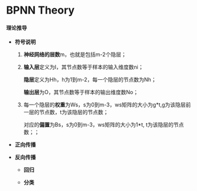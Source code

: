 # BPNN Theory
 
#### 理论推导

+ **符号说明**

    1. **神经网络的层数**m，也就是包括m-2个隐层；
    2. **输入层**定义为I，其节点数等于样本的输入维度数ni；
    
       **隐层**定义为Hh，h为1到m-2，每一个隐层的节点数为Nh；
       
       **输出层**为O，其节点数等于样本的输出维度数No；
       
    3. 每一个隐层的**权重**为Ws，s为0到m-3，ws矩阵的大小为g\*t,g为该隐层前一层的节点数，t为该隐层的节点数；
    
       对应的**偏置**为Bs，s为0到m-3，ws矩阵的大小为1\*t, t为该隐层的节点数；；



+ **正向传播**



+ **反向传播**


    + **回归**
    

    + **分类**

 

 
 
  
